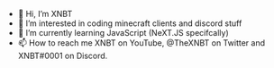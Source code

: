 - 👋 Hi, I’m XNBT
- 👀 I’m interested in coding minecraft clients and discord stuff
- 🌱 I’m currently learning JavaScript (NeXT.JS specifcally)
- 📫 How to reach me XNBT on YouTube, @TheXNBT on Twitter and XNBT#0001 on Discord.
